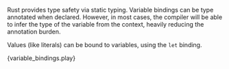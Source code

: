 Rust provides type safety via static typing. Variable bindings can be type
annotated when declared. However, in most cases, the compiler will be able
to infer the type of the variable from the context, heavily reducing the
annotation burden.

Values (like literals) can be bound to variables, using the `let` binding.

{variable_bindings.play}
